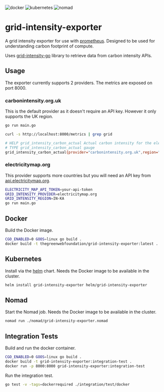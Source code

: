 ![docker](https://github.com/thegreenwebfoundation/grid-intensity-exporter/workflows/docker-integration-test/badge.svg) ![kubernetes](https://github.com/thegreenwebfoundation/grid-intensity-exporter/workflows/kubernetes-integration-test/badge.svg) ![nomad](https://github.com/thegreenwebfoundation/grid-intensity-exporter/workflows/nomad-integration-test/badge.svg)

# grid-intensity-exporter

A grid intensity exporter for use with [prometheus]. Designed to be used for
understanding carbon footprint of compute.

Uses [grid-intensity-go] library to retrieve data from carbon intensity APIs.

## Usage

The exporter currently supports 2 providers. The metrics are exposed on port
8000.

### carbonintensity.org.uk

This is the default provider as it doesn't require an API key. However it only
supports the UK region.

```sh
go run main.go
```

```sh
curl -s http://localhost:8000/metrics | grep grid

# HELP grid_intensity_carbon_actual Actual carbon intensity for the electricity grid in this region.
# TYPE grid_intensity_carbon_actual gauge
grid_intensity_carbon_actual{provider="carbonintensity.org.uk",region="UK"} 293
```

### electricitymap.org

This provider supports more countries but you will need an API key from
[api.electricitymap.org].

```sh
ELECTRICITY_MAP_API_TOKEN=your-api-token
GRID_INTENSITY_PROVIDER=electricitymap.org
GRID_INTENSITY_REGION=IN-KA
go run main.go
```

## Docker

Build the Docker image.

```sh
CGO_ENABLED=0 GOOS=linux go build .
docker build -t thegreenwebfoundation/grid-intensity-exporter:latest .
```

## Kubernetes

Install via the [helm] chart. Needs the Docker image to be available in the
cluster.

```sh
helm install grid-intensity-exporter helm/grid-intensity-exporter
```

## Nomad

Start the Nomad job. Needs the Docker image to be available in the
cluster.

```sh
nomad run ./nomad/grid-intensity-exporter.nomad
```

## Integration Tests

Build and run the docker container.

```sh
CGO_ENABLED=0 GOOS=linux go build .
docker build -t grid-intensity-exporter:integration-test .
docker run -p 8000:8000 grid-intensity-exporter:integration-test
```

Run the integration test.

```sh
go test -v -tags=dockerrequired ./integration/test/docker
```

[api.electricitymap.org]: https://api.electricitymap.org/
[grid-intensity-go]: https://github.com/thegreenwebfoundation/grid-intensity-go
[helm]: https://helm.sh/
[prometheus]: https://prometheus.io/
